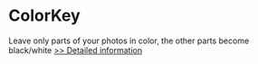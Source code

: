 # ColorKey
Leave only parts of your photos in color, the other parts become black/white
[>> Detailed information](https://secure.shareit.com/shareit/product.html?productid=300108435&affiliateid=200057808)